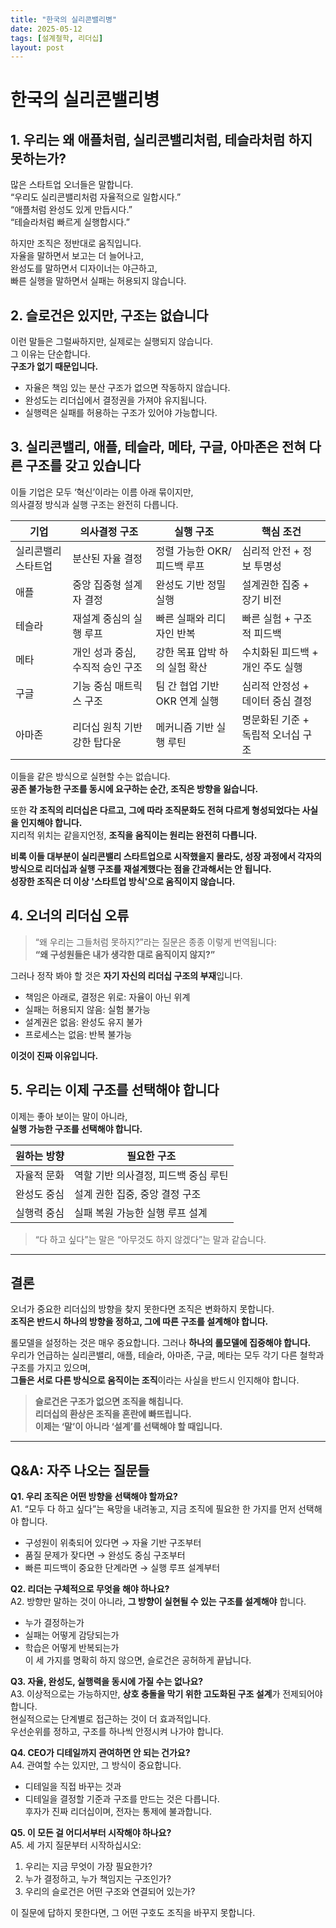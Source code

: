 ```yaml
---
title: "한국의 실리콘밸리병"
date: 2025-05-12
tags: [설계철학, 리더십]
layout: post
---
```


# 한국의 실리콘밸리병

## 1. 우리는 왜 애플처럼, 실리콘밸리처럼, 테슬라처럼 하지 못하는가?

많은 스타트업 오너들은 말합니다.  
“우리도 실리콘밸리처럼 자율적으로 일합시다.”  
“애플처럼 완성도 있게 만듭시다.”  
“테슬라처럼 빠르게 실행합시다.”

하지만 조직은 정반대로 움직입니다.  
자율을 말하면서 보고는 더 늘어나고,  
완성도를 말하면서 디자이너는 야근하고,  
빠른 실행을 말하면서 실패는 허용되지 않습니다.

## 2. 슬로건은 있지만, 구조는 없습니다

이런 말들은 그럴싸하지만, 실제로는 실행되지 않습니다.  
그 이유는 단순합니다.  
**구조가 없기 때문입니다.**

- 자율은 책임 있는 분산 구조가 없으면 작동하지 않습니다.  
- 완성도는 리더십에서 결정권을 가져야 유지됩니다.  
- 실행력은 실패를 허용하는 구조가 있어야 가능합니다.

## 3. 실리콘밸리, 애플, 테슬라, 메타, 구글, 아마존은 전혀 다른 구조를 갖고 있습니다

이들 기업은 모두 ‘혁신’이라는 이름 아래 묶이지만,  
의사결정 방식과 실행 구조는 완전히 다릅니다.

| 기업 | 의사결정 구조 | 실행 구조 | 핵심 조건 |
|------|----------------|------------|------------|
| 실리콘밸리 스타트업 | 분산된 자율 결정 | 정렬 가능한 OKR/피드백 루프 | 심리적 안전 + 정보 투명성 |
| 애플 | 중앙 집중형 설계자 결정 | 완성도 기반 정밀 실행 | 설계권한 집중 + 장기 비전 |
| 테슬라 | 재설계 중심의 실행 루프 | 빠른 실패와 리디자인 반복 | 빠른 실험 + 구조적 피드백 |
| 메타 | 개인 성과 중심, 수직적 승인 구조 | 강한 목표 압박 하의 실험 확산 | 수치화된 피드백 + 개인 주도 실행 |
| 구글 | 기능 중심 매트릭스 구조 | 팀 간 협업 기반 OKR 연계 실행 | 심리적 안정성 + 데이터 중심 결정 |
| 아마존 | 리더십 원칙 기반 강한 탑다운 | 메커니즘 기반 실행 루틴 | 명문화된 기준 + 독립적 오너십 구조 |

이들을 같은 방식으로 실현할 수는 없습니다.  
**공존 불가능한 구조를 동시에 요구하는 순간, 조직은 방향을 잃습니다.**

또한 **각 조직의 리더십은 다르고, 그에 따라 조직문화도 전혀 다르게 형성되었다는 사실을 인지해야 합니다.**  
지리적 위치는 같을지언정, **조직을 움직이는 원리는 완전히 다릅니다.**

**비록 이들 대부분이 실리콘밸리 스타트업으로 시작했을지 몰라도, 성장 과정에서 각자의 방식으로 리더십과 실행 구조를 재설계했다는 점을 간과해서는 안 됩니다.**  
**성장한 조직은 더 이상 '스타트업 방식'으로 움직이지 않습니다.**

## 4. 오너의 리더십 오류

> “왜 우리는 그들처럼 못하지?”라는 질문은 종종 이렇게 번역됩니다:  
> **“왜 구성원들은 내가 생각한 대로 움직이지 않지?”**

그러나 정작 봐야 할 것은 **자기 자신의 리더십 구조의 부재**입니다.

- 책임은 아래로, 결정은 위로: 자율이 아닌 위계
- 실패는 허용되지 않음: 실험 불가능
- 설계권은 없음: 완성도 유지 불가
- 프로세스는 없음: 반복 불가능

**이것이 진짜 이유입니다.**

## 5. 우리는 이제 구조를 선택해야 합니다

이제는 좋아 보이는 말이 아니라,  
**실행 가능한 구조를 선택해야 합니다.**

| 원하는 방향 | 필요한 구조 |
|---------------|----------------|
| 자율적 문화 | 역할 기반 의사결정, 피드백 중심 루틴 |
| 완성도 중심 | 설계 권한 집중, 중앙 결정 구조 |
| 실행력 중심 | 실패 복원 가능한 실행 루프 설계 |

> “다 하고 싶다”는 말은 “아무것도 하지 않겠다”는 말과 같습니다.

---

## 결론

오너가 중요한 리더십의 방향을 찾지 못한다면 조직은 변화하지 못합니다.  
**조직은 반드시 하나의 방향을 정하고, 그에 따른 구조를 설계해야 합니다.**

롤모델을 설정하는 것은 매우 중요합니다. 그러나 **하나의 롤모델에 집중해야 합니다.**  
우리가 언급하는 실리콘밸리, 애플, 테슬라, 아마존, 구글, 메타는 모두 각기 다른 철학과 구조를 가지고 있으며,  
**그들은 서로 다른 방식으로 움직이는 조직**이라는 사실을 반드시 인지해야 합니다.

> **슬로건은 구조가 없으면 조직을 해칩니다.**  
> **리더십의 환상은 조직을 혼란에 빠뜨립니다.**  
> **이제는 ‘말’이 아니라 ‘설계’를 선택해야 할 때입니다.**

---

## Q&A: 자주 나오는 질문들

**Q1. 우리 조직은 어떤 방향을 선택해야 할까요?**  
A1. “모두 다 하고 싶다”는 욕망을 내려놓고, 지금 조직에 필요한 한 가지를 먼저 선택해야 합니다.  
- 구성원이 위축되어 있다면 → 자율 기반 구조부터  
- 품질 문제가 잦다면 → 완성도 중심 구조부터  
- 빠른 피드백이 중요한 단계라면 → 실행 루프 설계부터

**Q2. 리더는 구체적으로 무엇을 해야 하나요?**  
A2. 방향만 말하는 것이 아니라, **그 방향이 실현될 수 있는 구조를 설계해야** 합니다.  
- 누가 결정하는가  
- 실패는 어떻게 감당되는가  
- 학습은 어떻게 반복되는가  
이 세 가지를 명확히 하지 않으면, 슬로건은 공허하게 끝납니다.

**Q3. 자율, 완성도, 실행력을 동시에 가질 수는 없나요?**  
A3. 이상적으로는 가능하지만, **상호 충돌을 막기 위한 고도화된 구조 설계**가 전제되어야 합니다.  
현실적으로는 단계별로 접근하는 것이 더 효과적입니다.  
우선순위를 정하고, 구조를 하나씩 안정시켜 나가야 합니다.

**Q4. CEO가 디테일까지 관여하면 안 되는 건가요?**  
A4. 관여할 수는 있지만, 그 방식이 중요합니다.  
- 디테일을 직접 바꾸는 것과  
- 디테일을 결정할 기준과 구조를 만드는 것은 다릅니다.  
후자가 진짜 리더십이며, 전자는 통제에 불과합니다.

**Q5. 이 모든 걸 어디서부터 시작해야 하나요?**  
A5. 세 가지 질문부터 시작하십시오:
1. 우리는 지금 무엇이 가장 필요한가?  
2. 누가 결정하고, 누가 책임지는 구조인가?  
3. 우리의 슬로건은 어떤 구조와 연결되어 있는가?

이 질문에 답하지 못한다면, 그 어떤 구호도 조직을 바꾸지 못합니다.


